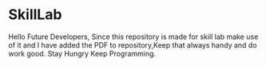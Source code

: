 # SkillLab
Hello Future Developers,
Since this repository is made for skill lab make use of it and I have added the PDF to repository,Keep that always handy and do work good.
Stay Hungry Keep Programming.
